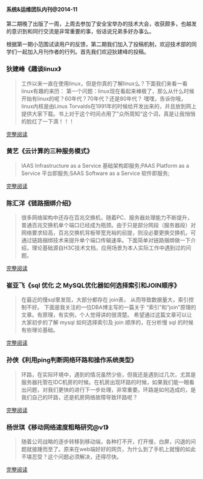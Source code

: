 #### 系统&运维团队内刊@2014-11

第二期晚了出版了一周，上周去参加了安全宝举办的技术大会，收获颇多，也越发的意识到和同行交流是非常重要的事，俗话说兄弟多好办事么。

根据第一期小范围试读用户的反馈，第二期我们加入了投稿机制，欢迎技术部的同学们一起加入月刊作者的行列。首先我们欢迎狄建峰的投稿。

### 狄建峰《趣谈linux》

>工作以来一直在使用linux，但是你真的了解linux么？下面我们来看一看linux有趣的来历：
第一个问题：linux现在看起来棒极了，那么从什么时候开始有linux的呢？60年代？70年代？还是80年代？
嘿嘿，告诉你哦，linux内核是由Linus Torvalds在1991年的时候给开发出来的，并且放到网上提供大家下载。书上对于这个时间点用了”众所周知“这个词，真是让我悄悄的脸红了一下滴！！！

[完整阅读](https://www.evernote.com/shard/s183/sh/c7a528ef-4f96-45f5-b1e7-37a962bdbd3d/26f8e852170755ade53efbbf72b88df7)

### 黄艺《云计算的三种服务模式》

> IAAS  Infrastructure as a Service 基础架构即服务;PAAS Platform as a Service  平台即服务;SAAS Software as a Service  软件即服务;

[完整阅读](http://note.youdao.com/share/?id=a3405c6c844c9b8c3e341fe8cf0f3ec5&type=note)


### 陈汇洋《链路捆绑介绍》

> 很多网络架构中还存在百兆交换机，随着PC、服务器处理能力不断提升，普通百兆交换机单个端口已经成为瓶颈。由于只是部分网段（服务器段）对网络要求较高，百兆交换机背板带宽充裕的前提，则没必要更换交换机，可通过链路捆绑技术来提升单个端口传输速率。下面简单对链路捆绑做一下介绍，理论基础源自H3C技术文档，应用场景为本人实际工作中遇到过的问题。

[完整阅读](http://note.youdao.com/share/?id=8f8b929d3d70aa586d1e2d2c6d93e59d&type=note)


### 崔亚飞《sql 优化 之 MySQL优化器如何选择索引和JOIN顺序》

>在最近的慢sql里发现，大部分都存在 join表， 从而导致数据量大，索引控制不好。 下面是我关注的一位DBA博主写的一篇关于 “索引”和“join”原理的文章。有原理，有实例，个人觉得讲的很清楚。 希望通过这篇文章可以让大家初步的了解 mysql 如何选择索引及 join 顺序的，在分析慢 sql 的时候有些理论基础。

[完整阅读](https://app.yinxiang.com/shard/s18/sh/5f83bbe6-c2cf-4f5e-a8cc-08e5d4709341/9357f7f435494817)

### 孙侠《利用ping判断网络环路和操作系统类型》

>环路，在实际环境中，遇到的情况虽然少些，但我还是遇到过几次，尤其是服务器托管在IDC机房的时候。在机房出现环路的时候，如果我们能一眼看出问题，对我们更快的进行下一步处理，非常重要。环路是如何造成的，是我们自己的环路，还是机房网络故障导致环路呢？

[完整阅读](http://note.youdao.com/share/?id=d51bf9680072561a812d5da0a3953b0f&type=note)


### 杨世琪《移动网络速度粗略研究@v1》
>随着公司战略的逐步转移到移动端，各种打不开，打开慢，白屏，闪退的问题就接踵而至了。原来在web端好好的网页，为什么到了手机上就慢的如此不堪忍受？这个问题必须解决，还得尽快。

[完整阅读](https://github.com/yangshiqi/wiki/blob/master/ysq/mobilenetwork.md)